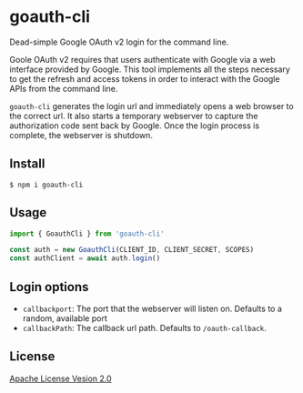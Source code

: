 # goauth-cli

Dead-simple Google OAuth v2 login for the command line.

Goole OAuth v2 requires that users authenticate with Google via a web interface
provided by Google. This tool implements all the steps necessary to get
the refresh and access tokens in order to interact with the Google APIs from
the command line.

`goauth-cli` generates the login url and immediately opens a web browser to the
correct url. It also starts a temporary webserver to capture the authorization
code sent back by Google. Once the login process is complete, the webserver is
shutdown.

## Install

```
$ npm i goauth-cli
```

## Usage

```js
import { GoauthCli } from 'goauth-cli'

const auth = new GoauthCli(CLIENT_ID, CLIENT_SECRET, SCOPES)
const authClient = await auth.login()
```

## Login options

- `callbackport`: The port that the webserver will listen on. Defaults to a
random, available port
- `callbackPath`: The callback url path. Defaults to `/oauth-callback`.

## License

[Apache License Vesion 2.0](./LICENSE)
